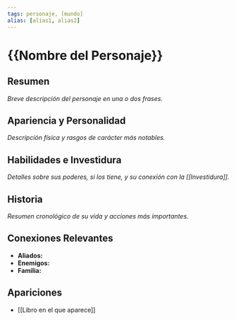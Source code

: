 ```yaml
---
tags: personaje, [mundo]
alias: [alias1, alias2]
---
```


# {{Nombre del Personaje}}

## Resumen
*Breve descripción del personaje en una o dos frases.*

## Apariencia y Personalidad
*Descripción física y rasgos de carácter más notables.*

## Habilidades e Investidura
*Detalles sobre sus poderes, si los tiene, y su conexión con la [[Investidura]].*

## Historia
*Resumen cronológico de su vida y acciones más importantes.*

## Conexiones Relevantes
* **Aliados:**
* **Enemigos:**
* **Familia:**

## Apariciones
* [[Libro en el que aparece]]
